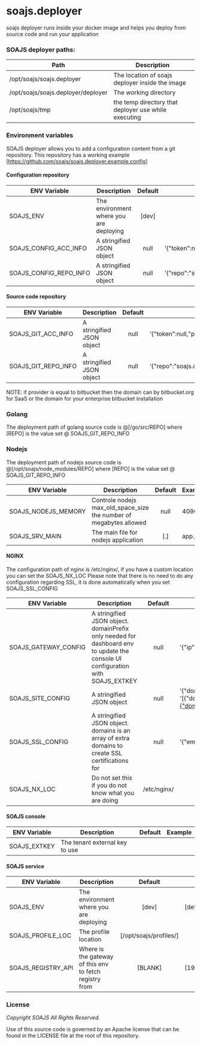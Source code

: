 # soajs.deployer

soajs deployer runs inside your docker image and helps you deploy from source code and run your application

### SOAJS deployer paths:
Path | Description
--- | -----
/opt/soajs/soajs.deployer | The location of soajs deployer inside the image |
/opt/soajs/soajs.deployer/deployer | The working directory |
/opt/soajs/tmp | the temp directory that deployer use while executing |

### Environment variables

SOAJS deployer allows you to add a configuration content from a git repository. This repository has a working example [https://github.com/soajs/soajs.deployer.example.config]
#### Configuration repository
ENV Variable | Description | Default | Example
--- | ----- | :---: | ---
SOAJS_ENV | The environment where you are deploying | [dev] |
SOAJS_CONFIG_ACC_INFO | A stringified JSON object | null | '{"token":null,"provider":"github","owner":"soajs","domain":"github.com"}'
SOAJS_CONFIG_REPO_INFO | A stringified JSON object | null | '{"repo":"soajs.deployer.example.config","branch":"master","commit":null}'

#### Source code repository
ENV Variable | Description | Default | Example
--- | ----- | :---: | ---
SOAJS_GIT_ACC_INFO | A stringified JSON object | null | '{"token":null,"provider":"bitbucket","owner":"soajs","domain":"bitbucket.org"}'
SOAJS_GIT_REPO_INFO | A stringified JSON object | null | '{"repo":"soajs.deployer.example.config","branch":"master","commit":null}'
NOTE: if provider is equal to bitbucket then the domain can by bitbucket.org for SaaS or the domain for your enterprise bitbucket installation

### Golang
The deployment path of golang source code is @[/go/src/REPO] where [REPO] is the value set @ SOAJS_GIT_REPO_INFO

### Nodejs
The deployment path of nodejs source code is @[/opt/soajs/node_modules/REPO] where [REPO] is the value set @ SOAJS_GIT_REPO_INFO

ENV Variable | Description | Default | Example
--- | ----- | :---: | ---
SOAJS_NODEJS_MEMORY | Controle nodejs max_old_space_size the number of megabytes allowed | null | 4096
SOAJS_SRV_MAIN | The main file for nodejs application | [.] | app.js

#### NGINX
The configuration path of nginx is /etc/nginx/, if you have a custom location you can set the SOAJS_NX_LOC
Please note that there is no need to do any configuration regarding SSL, it is done automatically when you set SOAJS_SSL_CONFIG

ENV Variable | Description | Default | Example
--- | ----- | :---: | ---
SOAJS_GATEWAY_CONFIG | A stringified JSON object. domainPrefix only needed for dashboard env to update the console UI configuration with SOAJS_EXTKEY | null | '{"ip":"","port":"4000","domain:"api.mydomain.com","domainPrefix":"api"}'
SOAJS_SITE_CONFIG | A stringified JSON object | null | '{"domain:"www.mydomain.com","folder":"/"}' or '[{"domain:"www.mydomain.com","folder":"/www"},{"domain:"sub.mydomain.com","folder":"/sub"}]'
SOAJS_SSL_CONFIG | A stringified JSON object. domains is an array of extra domains to create SSL certifications for | null | '{"email":"me@ddd.com","domains":["www.d1.com","www.d2.com"]}'
SOAJS_NX_LOC | Do not set this if you do not know what you are doing | /etc/nginx/ | 

#### SOAJS console
ENV Variable | Description | Default | Example
--- | ----- | :---: | ---
SOAJS_EXTKEY | The tenant external key to use |  |

#### SOAJS service
ENV Variable | Description | Default | Example
--- | ----- | :---: | ---
SOAJS_ENV | The environment where you are deploying | [dev] | [dev]
SOAJS_PROFILE_LOC | The profile location | [/opt/soajs/profiles/] |
SOAJS_REGISTRY_API | Where is the gateway of this env to fetch registry from | [BLANK] | [192.168.5.1:5000]

### License
*Copyright SOAJS All Rights Reserved.*

Use of this source code is governed by an Apache license that can be found in the LICENSE file at the root of this repository.
